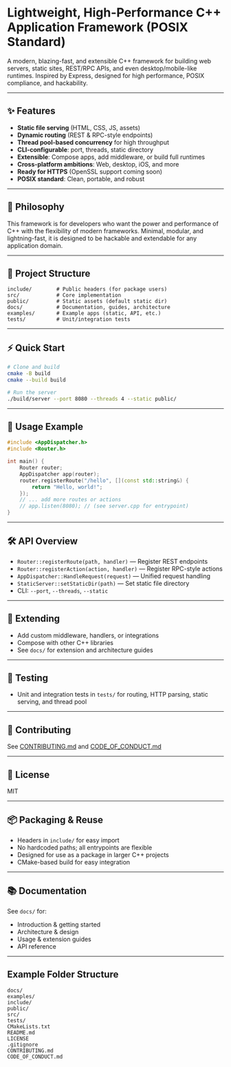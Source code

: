 # Lightweight, High-Performance C++ Application Framework (POSIX Standard)

A modern, blazing-fast, and extensible C++ framework for building web servers, static sites, REST/RPC APIs, and even desktop/mobile-like runtimes. Inspired by Express, designed for high performance, POSIX compliance, and hackability.

---

## ✨ Features
- **Static file serving** (HTML, CSS, JS, assets)
- **Dynamic routing** (REST & RPC-style endpoints)
- **Thread pool-based concurrency** for high throughput
- **CLI-configurable**: port, threads, static directory
- **Extensible**: Compose apps, add middleware, or build full runtimes
- **Cross-platform ambitions**: Web, desktop, iOS, and more
- **Ready for HTTPS** (OpenSSL support coming soon)
- **POSIX standard**: Clean, portable, and robust

---

## 🚀 Philosophy
This framework is for developers who want the power and performance of C++ with the flexibility of modern frameworks. Minimal, modular, and lightning-fast, it is designed to be hackable and extendable for any application domain.

---

## 📁 Project Structure
```
include/        # Public headers (for package users)
src/            # Core implementation
public/         # Static assets (default static dir)
docs/           # Documentation, guides, architecture
examples/       # Example apps (static, API, etc.)
tests/          # Unit/integration tests
```

---

## ⚡ Quick Start
```sh
# Clone and build
cmake -B build
cmake --build build

# Run the server
./build/server --port 8080 --threads 4 --static public/
```

---

## 📝 Usage Example
```cpp
#include <AppDispatcher.h>
#include <Router.h>

int main() {
    Router router;
    AppDispatcher app(router);
    router.registerRoute("/hello", [](const std::string&) {
        return "Hello, world!";
    });
    // ... add more routes or actions
    // app.listen(8080); // (see server.cpp for entrypoint)
}
```

---

## 🛠 API Overview
- `Router::registerRoute(path, handler)` — Register REST endpoints
- `Router::registerAction(action, handler)` — Register RPC-style actions
- `AppDispatcher::HandleRequest(request)` — Unified request handling
- `StaticServer::setStaticDir(path)` — Set static file directory
- CLI: `--port`, `--threads`, `--static`

---

## 🧩 Extending
- Add custom middleware, handlers, or integrations
- Compose with other C++ libraries
- See `docs/` for extension and architecture guides

---

## 🧪 Testing
- Unit and integration tests in `tests/` for routing, HTTP parsing, static serving, and thread pool

---

## 🤝 Contributing
See [CONTRIBUTING.md](CONTRIBUTING.md) and [CODE_OF_CONDUCT.md](CODE_OF_CONDUCT.md)

---

## 📄 License
MIT

---

## 📦 Packaging & Reuse
- Headers in `include/` for easy import
- No hardcoded paths; all entrypoints are flexible
- Designed for use as a package in larger C++ projects
- CMake-based build for easy integration

---

## 📚 Documentation
See `docs/` for:
- Introduction & getting started
- Architecture & design
- Usage & extension guides
- API reference

---

## Example Folder Structure
```
docs/
examples/
include/
public/
src/
tests/
CMakeLists.txt
README.md
LICENSE
.gitignore
CONTRIBUTING.md
CODE_OF_CONDUCT.md
```

